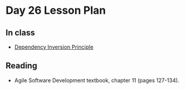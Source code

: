 # Day 26 Lesson Plan

## In class

- [Dependency Inversion Principle](../activities/activity7-4dependencyInversion.md)

## Reading

- Agile Software Development textbook, chapter 11 (pages 127-134).
